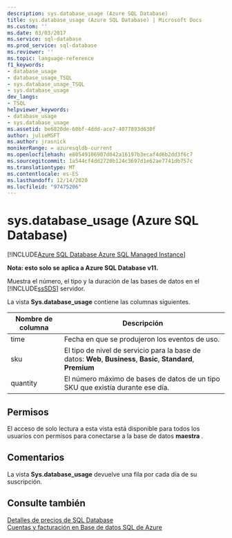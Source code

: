 ```yaml
---
description: sys.database_usage (Azure SQL Database)
title: sys.database_usage (Azure SQL Database) | Microsoft Docs
ms.custom: ''
ms.date: 03/03/2017
ms.service: sql-database
ms.prod_service: sql-database
ms.reviewer: ''
ms.topic: language-reference
f1_keywords:
- database_usage
- database_usage_TSQL
- sys.database_usage_TSQL
- sys.database_usage
dev_langs:
- TSQL
helpviewer_keywords:
- database_usage
- sys.database_usage
ms.assetid: be6820de-60bf-4ddd-ace7-4077893d630f
author: julieMSFT
ms.author: jrasnick
monikerRange: = azuresqldb-current
ms.openlocfilehash: e80549106907d042a16197b3ecaf4d6b2dd3f6c7
ms.sourcegitcommit: 1a544cf4dd2720b124c3697d1e62ae7741db757c
ms.translationtype: MT
ms.contentlocale: es-ES
ms.lasthandoff: 12/14/2020
ms.locfileid: "97475206"
---
```

# <a name="sysdatabase_usage-azure-sql-database"></a>sys.database_usage (Azure SQL Database)
[!INCLUDE[Azure SQL Database Azure SQL Managed Instance](../../includes/applies-to-version/asdb-asdbmi.md)]

  **Nota: esto solo se aplica a Azure SQL Database v11.**  
  
 Muestra el número, el tipo y la duración de las bases de datos en el [!INCLUDE[ssSDS](../../includes/sssds-md.md)] servidor.  
  
 La vista **Sys.database_usage** contiene las columnas siguientes.  
  
|Nombre de columna|Descripción|  
|-----------------|-----------------|  
|time|Fecha en que se produjeron los eventos de uso.|  
|sku|El tipo de nivel de servicio para la base de datos: **Web**, **Business**, **Basic**, **Standard**, **Premium**|  
|quantity|El número máximo de bases de datos de un tipo SKU que existía durante ese día.|  
  
## <a name="permissions"></a>Permisos  
 El acceso de solo lectura a esta vista está disponible para todos los usuarios con permisos para conectarse a la base de datos **maestra** .  
  
## <a name="remarks"></a>Comentarios  
 La vista **Sys.database_usage** devuelve una fila por cada día de su suscripción.  
  
## <a name="see-also"></a>Consulte también  
 [Detalles de precios de SQL Database](https://go.microsoft.com/fwlink/?LinkID=394978)   
 [Cuentas y facturación en Base de datos SQL de Azure](/previous-versions/azure/ee621788(v=azure.100))  
  
